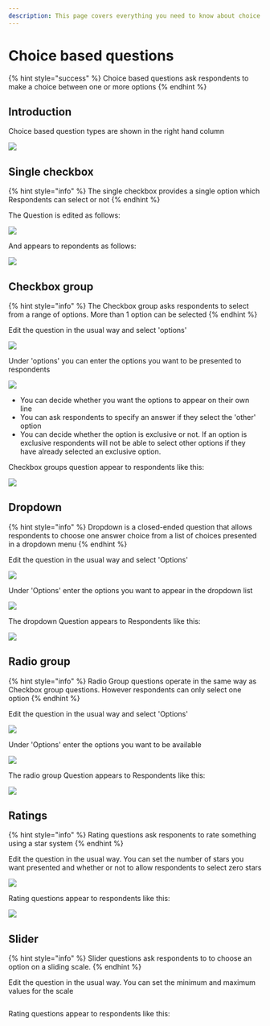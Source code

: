 ```yaml
---
description: This page covers everything you need to know about choice based questions
---
```


# Choice based questions

{% hint style="success" %}
Choice based questions ask respondents to make a choice between one or more options
{% endhint %}

## Introduction

Choice based question types are shown in the right hand column

![](<../../../../.gitbook/assets/image (310) (1) (1) (1).png>)

## Single checkbox

{% hint style="info" %}
The single checkbox provides a single option which Respondents can select or not
{% endhint %}

The Question is edited as follows:

![](<../../../../.gitbook/assets/image (326) (1) (1).png>)

And appears to repondents as follows:

![](<../../../../.gitbook/assets/image (318) (1).png>)

## Checkbox group

{% hint style="info" %}
The Checkbox group asks respondents to select from a range of options. More than 1 option can be selected
{% endhint %}

Edit the question in the usual way and select 'options'

![](<../../../../.gitbook/assets/image (298).png>)

Under 'options' you can enter the options you want to be presented to respondents

![](<../../../../.gitbook/assets/image (324) (1) (1) (1).png>)

* You can decide whether you want the options to appear on their own line
* You can ask respondents to specify an answer if they select the 'other' option
* You can decide whether the option is exclusive or not. If an option is exclusive respondents will not be able to select other options if they have already selected an exclusive option. &#x20;

Checkbox groups question appear to respondents like this:

![](<../../../../.gitbook/assets/image (304) (1).png>)

## Dropdown

{% hint style="info" %}
Dropdown is a closed-ended question that allows respondents to choose one answer choice from a list of choices presented in a dropdown menu
{% endhint %}

Edit the question in the usual way and select 'Options'

![](<../../../../.gitbook/assets/image (317) (1) (1).png>)

Under 'Options' enter the options you want to appear in the dropdown list

![](<../../../../.gitbook/assets/image (309) (1) (1).png>)

The dropdown Question appears to Respondents like this:

![](<../../../../.gitbook/assets/image (299) (1).png>)

## Radio group

{% hint style="info" %}
Radio Group questions operate in the same way as Checkbox group questions. However respondents can only select one option
{% endhint %}

Edit the question in the usual way and select 'Options'

![](<../../../../.gitbook/assets/image (306) (1) (1).png>)

Under 'Options' enter the options you want to be available

![](<../../../../.gitbook/assets/image (312) (1) (1).png>)

The radio group Question appears to Respondents like this:

![](<../../../../.gitbook/assets/image (308) (1).png>)

## Ratings

{% hint style="info" %}
Rating questions ask responents to rate something using a star system
{% endhint %}

Edit the question in the usual way. You can set the number of stars you want presented and whether or not to allow respondents to select zero stars

![](<../../../../.gitbook/assets/image (300).png>)

Rating questions appear to respondents like this:

![](<../../../../.gitbook/assets/image (328) (1) (1).png>)

## Slider

{% hint style="info" %}
Slider questions ask respondents to to choose an option on a sliding scale. &#x20;
{% endhint %}

Edit the question in the usual way. You can set the minimum and maximum values for the scale

<figure><img src="../../../../.gitbook/assets/image (1) (2) (1).png" alt=""><figcaption></figcaption></figure>

Rating questions appear to respondents like this:

<figure><img src="../../../../.gitbook/assets/image (5) (2) (1).png" alt=""><figcaption></figcaption></figure>

